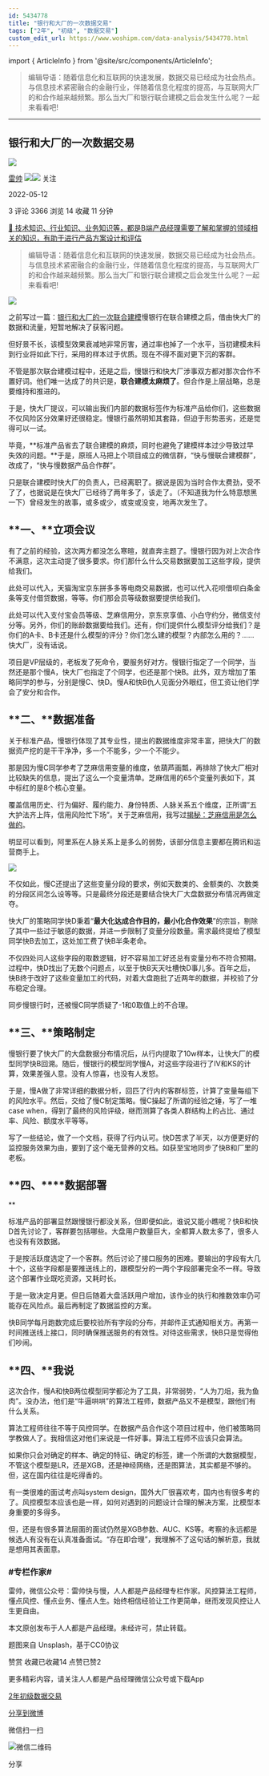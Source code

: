 ```yaml
---
id: 5434778
title: "银行和大厂的一次数据交易"
tags: ["2年", "初级", "数据交易"]
custom_edit_url: https://www.woshipm.com/data-analysis/5434778.html
---
```

import { ArticleInfo } from '@site/src/components/ArticleInfo';

<ArticleInfo
    author="雷帅"
    authorLink="https://www.woshipm.com/u/1314463"
    published="2022-05-12"
    views={3366}
    comments={3}
    collects={14}
/>

> 编辑导语：随着信息化和互联网的快速发展，数据交易已经成为社会热点。与信息技术紧密融合的金融行业，伴随着信息化程度的提高，与互联网大厂的和合作越来越频繁。那么当大厂和银行联合建模之后会发生什么呢？一起来看看吧!

---

## 银行和大厂的一次数据交易

[![](https://static.woshipm.com/view/2022111820494393715.png?imageView2/1/w/72/h/72/q/100)](https://www.woshipm.com/u/1314463)

[雷帅](https://www.woshipm.com/u/1314463) ![](https://static.woshipm.com/tag/1121_1@2x.png)![](https://static.woshipm.com/tag/2104_1@2x.png) 关注

2022-05-12

3 评论 3366 浏览 14 收藏 11 分钟

[🔗 技术知识、行业知识、业务知识等，都是B端产品经理需要了解和掌握的领域相关的知识，有助于进行产品方案设计和评估](https://ke.qidianla.com/courses/bcpm)

> 编辑导语：随着信息化和互联网的快速发展，数据交易已经成为社会热点。与信息技术紧密融合的金融行业，伴随着信息化程度的提高，与互联网大厂的和合作越来越频繁。那么当大厂和银行联合建模之后会发生什么呢？一起来看看吧!

![](https://image.yunyingpai.com/wp/2022/05/eGbjVYWb1V4yuced8C0l.jpg)

之前写过一篇：[银行和大厂的一次联合建模](http://www.woshipm.com/zhichang/5152033.html)慢银行在联合建模之后，借由快大厂的数据和流量，短暂地解决了获客问题。

但好景不长，该模型效果衰减地非常厉害，通过率也掉了一个水平，当初建模未料到行业将如此下行，采用的样本过于优质。现在不得不面对更下沉的客群。

不管是那次联合建模过程中，还是之后，慢银行和快大厂涉事双方都对那次合作不置好词。他们唯一达成了的共识是，**联合建模太麻烦了**。但合作是上层战略，总是要维持和推进的。

于是，快大厂提议，可以输出我们内部的数据标签作为标准产品给你们，这些数据不仅风险区分效果好还很稳定。慢银行虽然明知其套路，但迫于形势恶劣，还是觉得可以一试。

毕竟，**标准产品省去了联合建模的麻烦，同时也避免了建模样本过少导致过早失效的问题。**于是，原班人马把上个项目成立的微信群，“快与慢联合建模群”，改成了，“快与慢数据产品合作群”。

只是联合建模时快大厂的负责人，已经离职了。据说是因为当时合作太费劲，受不了了，也据说是在快大厂已经待了两年多了，该走了。（不知道我为什么特意想黑一下）曾经发生的故事，或多或少，或变或没变，地再次发生了。

## **一、****立项会议**

有了之前的经验，这次两方都没怎么寒暄，就直奔主题了。慢银行因为对上次合作不满意，这次主动提了很多要求。你们那什么什么交易数据要加工这些字段，提供给我们。

此处可以代入，天猫淘宝京东拼多多等电商交易数据，也可以代入花呗借呗白条金条等支付借贷数据，等等。你们那会员等级数据要提供给我们。

此处可以代入支付宝会员等级、芝麻信用分，京东京享值、小白守约分，微信支付分等。另外，你们的账龄数据要给我们。还有，你们提供什么模型评分给我们？是你们的A卡、B卡还是什么模型的评分？你们怎么建的模型？内部怎么用的？……快大厂，没有话说。

项目是VP层级的，老板发了死命令，要服务好对方。慢银行指定了一个同学，当然还是那个慢A，快大厂也指定了个同学，也还是那个快B。此外，双方增加了策略同学的参与，分别是慢C、快D。慢A和快B仇人见面分外眼红，但工资让他们学会了安分和合作。

## **二、****数据准备**

关于标准产品，慢银行体现了其专业性，提出的数据维度非常丰富，把快大厂的数据资产挖的是干干净净，多一个不能多，少一个不能少。

那是因为慢C同学参考了芝麻信用变量的维度，依葫芦画瓢，再排除了快大厂相对比较缺失的信息，提出了这么一个变量清单。芝麻信用的65个变量列表如下，其中标红的是8个核心变量。

覆盖信用历史、行为偏好、履约能力、身份特质、人脉关系五个维度，正所谓“五大护法齐上阵，信用风险忙下场”。关于芝麻信用，我写过[揭秘：芝麻信用是怎么做的](http://www.woshipm.com/pd/5217592.html)。

明显可以看到，阿里系在人脉关系上是多么的弱势，该部分信息主要都在腾讯和运营商手上。

![](https://image.yunyingpai.com/wp/2022/05/A5NBvKMqL3b8t9yVwdlj.png)

不仅如此，慢C还提出了这些变量分段的要求，例如天数类的、金额类的、次数类的分段区间怎么设等等。只是最终分段还是要结合快大厂大盘数据分布情况再做定夺。

快大厂的策略同学快D秉着“**最大化达成合作目的，最小化合作效果**”的宗旨，剔除了其中一些过于敏感的数据，并进一步限制了变量分段数量。需求最终提给了模型同学快B去加工，这处加工费了快B半条老命。

不仅四处问人这些字段的取数逻辑，好不容易加工好还总有变量分布不符合预期。过程中，快D找出了无数个问题点，以至于快B天天吐槽快D事儿多。百年之后，快B终于改好了这些变量加工的代码，对着大盘跑批了近两年的数据，并校验了分布稳定合理。

同步慢银行时，还被慢C同学质疑了-1和0取值上的不合理。

## **三、****策略制定**

慢银行要了快大厂的大盘数据分布情况后，从行内提取了10w样本，让快大厂的模型同学快B回溯。随后，慢银行的模型同学慢A，对这些字段进行了IV和KS的计算，效果差强人意。没有人惊喜，也没有人发怒。

于是，慢A做了非常详细的数据分析，回匹了行内的客群标签，计算了变量每组下的风险水平。然后，交给了慢C制定策略。慢C操起了所谓的经验之锤，写了一堆case when，得到了最终的风险评级，继而测算了各类人群结构上的占比、通过率、风险、额度水平等等。

写了一些结论，做了一个文档，获得了行内认可。快D苦求了半天，以方便更好的监控服务效果为由，要到了这个毫无营养的文档。如获至宝地同步了快B和厂里的老板。

## **四、****数据部署  
**

标准产品的部署显然跟慢银行都没关系，但即便如此，谁说又能小瞧呢？快B和快D首先讨论了，客群要包括哪些。大盘用户数量巨大，全都算人数太多了，很多人也没有有效数据。

于是按活跃度选定了一个客群。然后讨论了接口服务的困难。要输出的字段有大几十个，这些字段都是要推送线上的，跟模型分的一两个字段部署完全不一样。导致这个部署作业既吃资源，又耗时长。

于是一致决定月更。但日后随着大盘活跃用户增加，该作业的执行和推数效率仍可能存在风险点。最后再制定了数据监控的方案。

快B同学每月跑数完成后要校验所有字段的分布，并邮件正式通知相关方。再第一时间推送线上接口，同时确保推送服务的有效性。对待这些需求，快B只是觉得他们吵闹。

## **四、****我说**

这次合作，慢A和快B两位模型同学都沦为了工具，非常弱势，“人为刀俎，我为鱼肉”。没办法，他们是“牛逼哄哄”的算法工程师，数据产品又不是模型，跟他们有什么关系。

算法工程师往往不等于风控同学。在数据产品合作这个项目过程中，他们被策略同学教做人了。我相信这对他们来说是一件好事。算法工程师不应该只会算法。

如果你只会对确定的样本、确定的特征、确定的标签，建一个所谓的大数据模型，不管这个模型是LR，还是XGB，还是神经网络，还是图算法，其实都是不够的。但，这在国内往往是吃得香的。

有一类很难的面试考点叫system design，国外大厂很喜欢考，国内也有很多考的了。风控模型本应该也是一样，如何对遇到的问题设计合理的解决方案，比模型本身重要的多得多。

但，还是有很多算法层面的面试仍然是XGB参数、AUC、KS等。考察的永远都是候选人有没有在认真准备面试。“存在即合理”，我理解不了这句话的解析意，我就是想用其表面意。

### #专栏作家#

雷帅，微信公众号：雷帅快与慢，人人都是产品经理专栏作家。风控算法工程师，懂点风控、懂点业务、懂点人生。始终相信经验让工作更简单，继而发现风控让人生更自由。

本文原创发布于人人都是产品经理。未经许可，禁止转载。

题图来自 Unsplash，基于CC0协议

赞赏 收藏已收藏14 点赞已赞2

更多精彩内容，请关注人人都是产品经理微信公众号或下载App

[2年](https://www.woshipm.com/tag/2%e5%b9%b4)[初级](https://www.woshipm.com/tag/%e5%88%9d%e7%ba%a7)[数据交易](https://www.woshipm.com/tag/%e6%95%b0%e6%8d%ae%e4%ba%a4%e6%98%93)

[分享到微博](https://service.weibo.com/share/share.php?appkey=2775287854&title=银行和大厂的一次数据交易&url=https://www.woshipm.com/data-analysis/5434778.html&pic=https://image.yunyingpai.com/wp/2022/05/eGbjVYWb1V4yuced8C0l.jpg)

微信扫一扫

![微信二维码](https://api.pwmqr.com/qrcode/create/?url=https://www.woshipm.com/data-analysis/5434778.html)

分享
